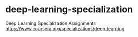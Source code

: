 # deep-learning-specialization
Deep Learning Specialization Assignments https://www.coursera.org/specializations/deep-learning 
